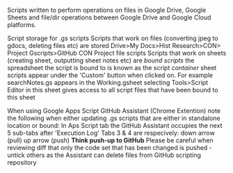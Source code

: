 Scripts written to perform operations on files in Google Drive, Google Sheets and file/dir operations between Google Drive and Google Cloud platforms.

Script storage for .gs scripts 
Scripts that work on files (converting jpeg to gdocs, deleting files etc) are stored Drive>My Docs>Hist Research>CON> Project Gscripts>GitHub CON Project file scripts
Scripts that work on sheets (creating sheet, outputting sheet notes etc) are *bound scripts* the spreadsheet the script is bound to is known as the script *container* 
  sheet scripts appear under the 'Custom' button when clicked on. For example searchNotes.gs appears in the Working.gsheet
  selecting Tools>Script Editor in this sheet gives access to all script files that have been bound to this sheet

When using Google Apps Script GitHub Assistant (Chrome Extention) note the following when either updating .gs scripts that are either in standalone location or bound:
  In Aps Script tab the GitHub Assistant occupies the next 5 sub-tabs after 'Execution Log'
  Tabs 3 & 4 are respecively: down arrow (pull) up arrow (push) **Think push-up to GitHub**
  Please be careful when reviewing diff that only the code set that has been changed is pushed - untick others as the Assistant can delete files from GitHub scripting repository 

